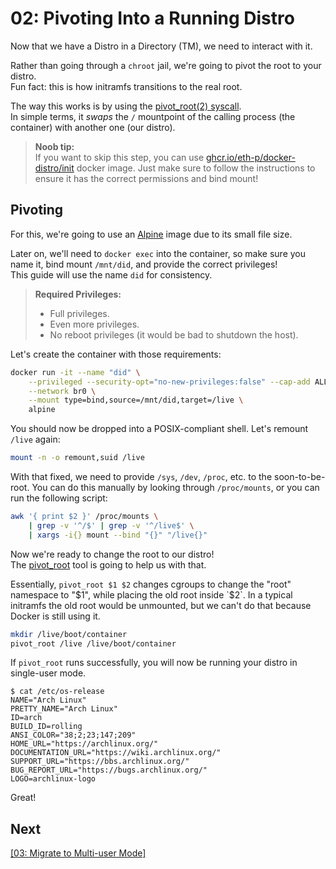 # 02: Pivoting Into a Running Distro

Now that we have a Distro in a Directory (TM), we need to interact with it.

Rather than going through a `chroot` jail, we're going to pivot the root to your distro.  
Fun fact: this is how initramfs transitions to the real root.

The way this works is by using the [pivot_root(2) syscall](https://man7.org/linux/man-pages/man2/pivot_root.2.html).  
In simple terms, it _swaps_ the `/` mountpoint of the calling process (the container) with another one (our distro).

> **Noob tip:**  
> If you want to skip this step, you can use [ghcr.io/eth-p/docker-distro/init](./files/dockerfiles/init) docker image.
> Just make sure to follow the instructions to ensure it has the correct permissions and bind mount!


## Pivoting

For this, we're going to use an [Alpine](https://hub.docker.com/_/alpine) image due to its small file size.  

Later on, we'll need to `docker exec` into the container, so make sure you name it, bind mount `/mnt/did`, and provide the correct privileges!  
This guide will use the name `did` for consistency.

> **Required Privileges:**
> - Full privileges.
> - Even more privileges.
> - No reboot privileges (it would be bad to shutdown the host).

Let's create the container with those requirements:

```bash
docker run -it --name "did" \
    --privileged --security-opt="no-new-privileges:false" --cap-add ALL --cap-drop SYS_BOOT \
    --network br0 \
    --mount type=bind,source=/mnt/did,target=/live \
    alpine
```

You should now be dropped into a POSIX-compliant shell. Let's remount `/live` again:

```bash
mount -n -o remount,suid /live
```

With that fixed, we need to provide `/sys`, `/dev`, `/proc`, etc. to the soon-to-be-root.
You can do this manually by looking through `/proc/mounts`, or you can run the following script:

```bash
awk '{ print $2 }' /proc/mounts \
    | grep -v '^/$' | grep -v '^/live$' \
    | xargs -i{} mount --bind "{}" "/live{}"
```

Now we're ready to change the root to our distro!  
The [pivot_root](https://linux.die.net/man/8/pivot_root) tool is going to help us with that.

Essentially, `pivot_root $1 $2` changes cgroups to change the "root" namespace to "$1", while placing the old root inside `$2`.
In a typical initramfs the old root would be unmounted, but we can't do that because Docker is still using it.

```bash
mkdir /live/boot/container
pivot_root /live /live/boot/container
```

If `pivot_root` runs successfully, you will now be running your distro in single-user mode.  

```console
$ cat /etc/os-release
NAME="Arch Linux"
PRETTY_NAME="Arch Linux"
ID=arch
BUILD_ID=rolling
ANSI_COLOR="38;2;23;147;209"
HOME_URL="https://archlinux.org/"
DOCUMENTATION_URL="https://wiki.archlinux.org/"
SUPPORT_URL="https://bbs.archlinux.org/"
BUG_REPORT_URL="https://bugs.archlinux.org/"
LOGO=archlinux-logo
```

Great!

## Next
[\[03: Migrate to Multi-user Mode\]](./03-multiuser.md)
